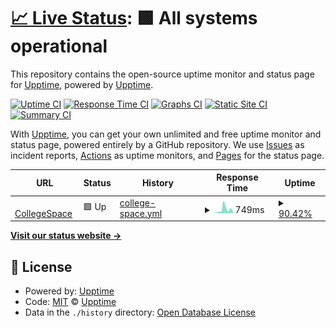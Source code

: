 # [📈 Live Status](https://patelharsh.gq): <!--live status--> **🟩 All systems operational**

This repository contains the open-source uptime monitor and status page for [Upptime](https://upptime.js.org), powered by [Upptime](https://github.com/upptime/upptime).

[![Uptime CI](https://github.com/harshptl14/upptime/workflows/Uptime%20CI/badge.svg)](https://github.com/harshptl14/upptime/actions?query=workflow%3A%22Uptime+CI%22)
[![Response Time CI](https://github.com/harshptl14/upptime/workflows/Response%20Time%20CI/badge.svg)](https://github.com/harshptl14/upptime/actions?query=workflow%3A%22Response+Time+CI%22)
[![Graphs CI](https://github.com/harshptl14/upptime/workflows/Graphs%20CI/badge.svg)](https://github.com/harshptl14/upptime/actions?query=workflow%3A%22Graphs+CI%22)
[![Static Site CI](https://github.com/harshptl14/upptime/workflows/Static%20Site%20CI/badge.svg)](https://github.com/harshptl14/upptime/actions?query=workflow%3A%22Static+Site+CI%22)
[![Summary CI](https://github.com/harshptl14/upptime/workflows/Summary%20CI/badge.svg)](https://github.com/harshptl14/upptime/actions?query=workflow%3A%22Summary+CI%22)

With [Upptime](https://upptime.js.org), you can get your own unlimited and free uptime monitor and status page, powered entirely by a GitHub repository. We use [Issues](https://github.com/upptime/upptime/issues) as incident reports, [Actions](https://github.com/harshptl14/upptime/actions) as uptime monitors, and [Pages](https://patelharsh.gq) for the status page.

<!--start: status pages-->
<!-- This summary is generated by Upptime (https://github.com/upptime/upptime) -->
<!-- Do not edit this manually, your changes will be overwritten -->
<!-- prettier-ignore -->
| URL | Status | History | Response Time | Uptime |
| --- | ------ | ------- | ------------- | ------ |
| <img alt="" src="https://favicons.githubusercontent.com/collegespace.ml" height="13"> [CollegeSpace](https://collegespace.ml) | 🟩 Up | [college-space.yml](https://github.com/harshptl14/collegespace-upptime/commits/HEAD/history/college-space.yml) | <details><summary><img alt="Response time graph" src="./graphs/college-space/response-time-week.png" height="20"> 749ms</summary><br><a href="https://harshptl14.github.io/collegespace-upptime/history/college-space"><img alt="Response time 760" src="https://img.shields.io/endpoint?url=https%3A%2F%2Fraw.githubusercontent.com%2Fharshptl14%2Fcollegespace-upptime%2FHEAD%2Fapi%2Fcollege-space%2Fresponse-time.json"></a><br><a href="https://harshptl14.github.io/collegespace-upptime/history/college-space"><img alt="24-hour response time 307" src="https://img.shields.io/endpoint?url=https%3A%2F%2Fraw.githubusercontent.com%2Fharshptl14%2Fcollegespace-upptime%2FHEAD%2Fapi%2Fcollege-space%2Fresponse-time-day.json"></a><br><a href="https://harshptl14.github.io/collegespace-upptime/history/college-space"><img alt="7-day response time 749" src="https://img.shields.io/endpoint?url=https%3A%2F%2Fraw.githubusercontent.com%2Fharshptl14%2Fcollegespace-upptime%2FHEAD%2Fapi%2Fcollege-space%2Fresponse-time-week.json"></a><br><a href="https://harshptl14.github.io/collegespace-upptime/history/college-space"><img alt="30-day response time 855" src="https://img.shields.io/endpoint?url=https%3A%2F%2Fraw.githubusercontent.com%2Fharshptl14%2Fcollegespace-upptime%2FHEAD%2Fapi%2Fcollege-space%2Fresponse-time-month.json"></a><br><a href="https://harshptl14.github.io/collegespace-upptime/history/college-space"><img alt="1-year response time 760" src="https://img.shields.io/endpoint?url=https%3A%2F%2Fraw.githubusercontent.com%2Fharshptl14%2Fcollegespace-upptime%2FHEAD%2Fapi%2Fcollege-space%2Fresponse-time-year.json"></a></details> | <details><summary><a href="https://harshptl14.github.io/collegespace-upptime/history/college-space">90.42%</a></summary><a href="https://harshptl14.github.io/collegespace-upptime/history/college-space"><img alt="All-time uptime 98.77%" src="https://img.shields.io/endpoint?url=https%3A%2F%2Fraw.githubusercontent.com%2Fharshptl14%2Fcollegespace-upptime%2FHEAD%2Fapi%2Fcollege-space%2Fuptime.json"></a><br><a href="https://harshptl14.github.io/collegespace-upptime/history/college-space"><img alt="24-hour uptime 93.12%" src="https://img.shields.io/endpoint?url=https%3A%2F%2Fraw.githubusercontent.com%2Fharshptl14%2Fcollegespace-upptime%2FHEAD%2Fapi%2Fcollege-space%2Fuptime-day.json"></a><br><a href="https://harshptl14.github.io/collegespace-upptime/history/college-space"><img alt="7-day uptime 90.42%" src="https://img.shields.io/endpoint?url=https%3A%2F%2Fraw.githubusercontent.com%2Fharshptl14%2Fcollegespace-upptime%2FHEAD%2Fapi%2Fcollege-space%2Fuptime-week.json"></a><br><a href="https://harshptl14.github.io/collegespace-upptime/history/college-space"><img alt="30-day uptime 96.51%" src="https://img.shields.io/endpoint?url=https%3A%2F%2Fraw.githubusercontent.com%2Fharshptl14%2Fcollegespace-upptime%2FHEAD%2Fapi%2Fcollege-space%2Fuptime-month.json"></a><br><a href="https://harshptl14.github.io/collegespace-upptime/history/college-space"><img alt="1-year uptime 98.77%" src="https://img.shields.io/endpoint?url=https%3A%2F%2Fraw.githubusercontent.com%2Fharshptl14%2Fcollegespace-upptime%2FHEAD%2Fapi%2Fcollege-space%2Fuptime-year.json"></a></details>

<!--end: status pages-->

[**Visit our status website →**](https://patelharsh.gq)

## 📄 License

- Powered by: [Upptime](https://github.com/upptime/upptime)
- Code: [MIT](./LICENSE) © [Upptime](https://upptime.js.org)
- Data in the `./history` directory: [Open Database License](https://opendatacommons.org/licenses/odbl/1-0/)
